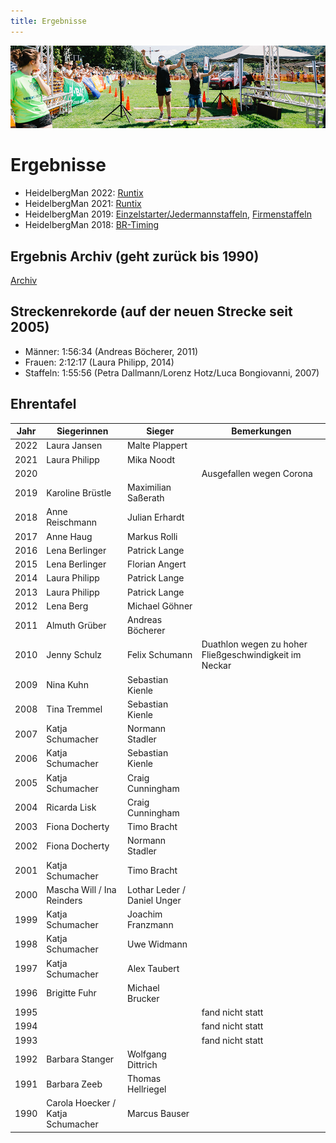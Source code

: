```yaml
---
title: Ergebnisse
---
```


![Ergebnisse](/img/banner/Ergebnisse.png)

# Ergebnisse

* HeidelbergMan 2022: [Runtix](https://runtix.com/sts/10050/2262)
* HeidelbergMan 2021: [Runtix](https://runtix.com/sts/10050/2090/os/-/-)
* HeidelbergMan 2019: [Einzelstarter/Jedermannstaffeln](https://coderesearch.com/sts/services/10050/1464), [Firmenstaffeln](https://coderesearch.com/sts/services/10050/1549)
* HeidelbergMan 2018: [BR-Timing](https://coderesearch.com/sts/services/10050/1170/os/total/0)


## Ergebnis Archiv (geht zurück bis 1990)

[Archiv](/Wettkampf/ErgebnisArchiv)

## Streckenrekorde (auf der neuen Strecke seit 2005)
* Männer: 1:56:34 (Andreas Böcherer, 2011)
* Frauen: 2:12:17 (Laura Philipp, 2014)
* Staffeln: 1:55:56 (Petra Dallmann/Lorenz Hotz/Luca Bongiovanni, 2007)

## Ehrentafel

| **Jahr** | **Siegerinnen**                   | **Sieger**                  | **Bemerkungen**                                        |
|----------|-----------------------------------|-----------------------------|--------------------------------------------------------|
| 2022     | Laura Jansen                      | Malte Plappert              |                                                        |
| 2021     | Laura Philipp                     | Mika Noodt                  |                                                        |
| 2020     |                                   |                             | Ausgefallen wegen Corona                               |
| 2019     | Karoline Brüstle                  | Maximilian Saßerath         |                                                        |
| 2018     | Anne Reischmann                   | Julian Erhardt              |                                                        |
| 2017     | Anne Haug                         | Markus Rolli                |                                                        |
| 2016     | Lena Berlinger                    | Patrick Lange               |                                                        |
| 2015     | Lena Berlinger                    | Florian Angert              |                                                        |
| 2014     | Laura Philipp                     | Patrick Lange               |                                                        |
| 2013     | Laura Philipp                     | Patrick Lange               |                                                        |
| 2012     | Lena Berg                         | Michael Göhner              |                                                        |
| 2011     | Almuth Grüber                     | Andreas Böcherer            |                                                        |
| 2010     | Jenny Schulz                      | Felix Schumann              | Duathlon wegen zu hoher Fließgeschwindigkeit im Neckar |
| 2009     | Nina Kuhn                         | Sebastian Kienle            |                                                        |
| 2008     | Tina Tremmel                      | Sebastian Kienle            |                                                        |
| 2007     | Katja Schumacher                  | Normann Stadler             |                                                        |
| 2006     | Katja Schumacher                  | Sebastian Kienle            |                                                        |
| 2005     | Katja Schumacher                  | Craig Cunningham            |                                                        |
| 2004     | Ricarda Lisk                      | Craig Cunningham            |                                                        |
| 2003     | Fiona Docherty                    | Timo Bracht                 |                                                        |
| 2002     | Fiona Docherty                    | Normann Stadler             |                                                        |
| 2001     | Katja Schumacher                  | Timo Bracht                 |                                                        |
| 2000     | Mascha Will / Ina Reinders        | Lothar Leder / Daniel Unger |                                                        |
| 1999     | Katja Schumacher                  | Joachim Franzmann           |                                                        |
| 1998     | Katja Schumacher                  | Uwe Widmann                 |                                                        |
| 1997     | Katja Schumacher                  | Alex Taubert                |                                                        |
| 1996     | Brigitte Fuhr                     | Michael Brucker             |                                                        |
| 1995     |                                   |                             | fand nicht statt                                       |
| 1994     |                                   |                             | fand nicht statt                                       |
| 1993     |                                   |                             | fand nicht statt                                       |
| 1992     | Barbara Stanger                   | Wolfgang Dittrich           |                                                        |
| 1991     | Barbara Zeeb                      | Thomas Hellriegel           |                                                        |
| 1990     | Carola Hoecker / Katja Schumacher | Marcus Bauser               |                                                        |
